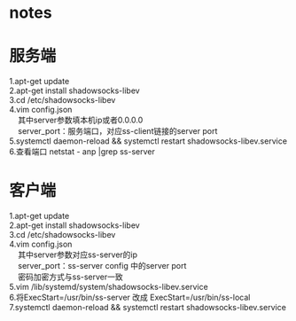# notes
# 服务端
1.apt-get update <br/>
2.apt-get install shadowsocks-libev  <br/>
3.cd /etc/shadowsocks-libev  <br/>
4.vim config.json  <br/>
&nbsp;&nbsp;&nbsp;&nbsp;其中server参数填本机ip或者0.0.0.0  <br/>
&nbsp;&nbsp;&nbsp;&nbsp;server_port：服务端口，对应ss-client链接的server port  <br/>
5.systemctl daemon-reload && systemctl restart shadowsocks-libev.service  <br/>
6.查看端口 netstat - anp |grep ss-server  <br/>
# 客户端  <br/>
1.apt-get update <br/>
2.apt-get install shadowsocks-libev <br/>
3.cd /etc/shadowsocks-libev <br/>
4.vim config.json <br/>
&nbsp;&nbsp;&nbsp;&nbsp;其中server参数对应ss-server的ip <br/>
&nbsp;&nbsp;&nbsp;&nbsp;server_port：ss-server config 中的server port <br/>
&nbsp;&nbsp;&nbsp;&nbsp;密码加密方式与ss-server一致 <br/>
5.vim /lib/systemd/system/shadowsocks-libev.service <br/>
6.将ExecStart=/usr/bin/ss-server 改成 ExecStart=/usr/bin/ss-local <br/>
7.systemctl daemon-reload && systemctl restart shadowsocks-libev.service <br/>